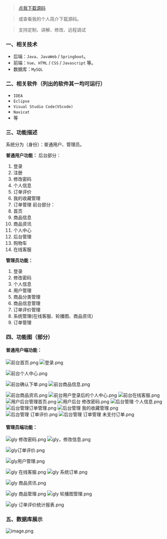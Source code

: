 > [点我下载源码](https://www.notmaker.com/detail/4fd8accbb8994f6bb9c0edea68423bee/ghp) 


> 或查看我的个人简介下载源码。

> 支持定制、讲解、修改、远程调试


### 一、相关技术
- 后端：`Java`、`JavaWeb` / `Springboot`。
- 前端：`Vue`、`HTML` / `CSS` / `Javascript` 等。
- 数据库：`MySQL`

### 二、相关软件（列出的软件其一均可运行）
- `IDEA`
- `Eclipse`
- `Visual Studio Code(VScode)`
- `Navicat`
- 等

### 三、功能描述
系统分为（身份）：普通用户、管理员。

**普通用户功能：**
后台部分：
1. 登录
2. 注册
3. 修改密码
4. 个人信息
5. 订单评价
6. 我的收藏管理
7. 订单管理
前台部分：
8. 首页
9. 商品信息
10. 商品资讯
11. 个人中心
12. 后台管理
13. 购物车
14. 在线客服

**管理员功能：**
1. 登录
2. 修改密码
3. 个人信息
4. 用户管理
5. 商品分类管理
6. 商品信息管理
7. 订单评价管理
8. 系统管理(在线客服、轮播图、商品资讯）
9. 订单管理

### 四、功能图（部分）

#### 普通用户端功能：
![前台首页.png](https://store.ptcc9.top/notmaker/user_upload/99ca030dc4f04fb1b45e9546d69f7cb7/2024-05-23%2001:50:03_%E5%89%8D%E5%8F%B0%E9%A6%96%E9%A1%B5.png)
![登录.png](https://store.ptcc9.top/notmaker/user_upload/99ca030dc4f04fb1b45e9546d69f7cb7/2024-05-23%2001:49:18_%E7%99%BB%E5%BD%95.png)

![前台个人中心.png](https://store.ptcc9.top/notmaker/user_upload/99ca030dc4f04fb1b45e9546d69f7cb7/2024-05-23%2001:49:23_%E5%89%8D%E5%8F%B0%E4%B8%AA%E4%BA%BA%E4%B8%AD%E5%BF%83.png)

![前台确认下单.png](https://store.ptcc9.top/notmaker/user_upload/99ca030dc4f04fb1b45e9546d69f7cb7/2024-05-23%2001:49:45_%E5%89%8D%E5%8F%B0%E7%A1%AE%E8%AE%A4%E4%B8%8B%E5%8D%95.png)
![前台商品信息.png](https://store.ptcc9.top/notmaker/user_upload/99ca030dc4f04fb1b45e9546d69f7cb7/2024-05-23%2001:49:51_%E5%89%8D%E5%8F%B0%E5%95%86%E5%93%81%E4%BF%A1%E6%81%AF.png)

![前台商品资讯.png](https://store.ptcc9.top/notmaker/user_upload/99ca030dc4f04fb1b45e9546d69f7cb7/2024-05-23%2001:49:57_%E5%89%8D%E5%8F%B0%E5%95%86%E5%93%81%E8%B5%84%E8%AE%AF.png)
![前台用户登录后的个人中心.png](https://store.ptcc9.top/notmaker/user_upload/99ca030dc4f04fb1b45e9546d69f7cb7/2024-05-23%2001:50:58_%E5%89%8D%E5%8F%B0%E7%94%A8%E6%88%B7%E7%99%BB%E5%BD%95%E5%90%8E%E7%9A%84%E4%B8%AA%E4%BA%BA%E4%B8%AD%E5%BF%83.png)
![前台在线客服.png](https://store.ptcc9.top/notmaker/user_upload/99ca030dc4f04fb1b45e9546d69f7cb7/2024-05-23%2001:51:07_%E5%89%8D%E5%8F%B0%E5%9C%A8%E7%BA%BF%E5%AE%A2%E6%9C%8D.png)
![用户后台管理首页.png](https://store.ptcc9.top/notmaker/user_upload/99ca030dc4f04fb1b45e9546d69f7cb7/2024-05-23%2001:51:13_%E7%94%A8%E6%88%B7%E5%90%8E%E5%8F%B0%E7%AE%A1%E7%90%86%E9%A6%96%E9%A1%B5.png)
![用户后台 修改密码.png](https://store.ptcc9.top/notmaker/user_upload/99ca030dc4f04fb1b45e9546d69f7cb7/2024-05-23%2001:51:18_%E7%94%A8%E6%88%B7%E5%90%8E%E5%8F%B0%20%E4%BF%AE%E6%94%B9%E5%AF%86%E7%A0%81.png)
![后台管理 个人信息.png](https://store.ptcc9.top/notmaker/user_upload/99ca030dc4f04fb1b45e9546d69f7cb7/2024-05-23%2001:51:27_%E5%90%8E%E5%8F%B0%E7%AE%A1%E7%90%86%20%E4%B8%AA%E4%BA%BA%E4%BF%A1%E6%81%AF.png)
![后台管理订单管理.png](https://store.ptcc9.top/notmaker/user_upload/99ca030dc4f04fb1b45e9546d69f7cb7/2024-05-23%2001:51:43_%E5%90%8E%E5%8F%B0%E7%AE%A1%E7%90%86%E8%AE%A2%E5%8D%95%E7%AE%A1%E7%90%86.png)
![后台管理 我的收藏管理.png](https://store.ptcc9.top/notmaker/user_upload/99ca030dc4f04fb1b45e9546d69f7cb7/2024-05-23%2001:51:48_%E5%90%8E%E5%8F%B0%E7%AE%A1%E7%90%86%20%E6%88%91%E7%9A%84%E6%94%B6%E8%97%8F%E7%AE%A1%E7%90%86.png)
![后台管理 订单评价.png](https://store.ptcc9.top/notmaker/user_upload/99ca030dc4f04fb1b45e9546d69f7cb7/2024-05-23%2001:51:57_%E5%90%8E%E5%8F%B0%E7%AE%A1%E7%90%86%20%E8%AE%A2%E5%8D%95%E8%AF%84%E4%BB%B7.png)
![后台管理 订单管理 未支付订单.png](https://store.ptcc9.top/notmaker/user_upload/99ca030dc4f04fb1b45e9546d69f7cb7/2024-05-23%2001:52:07_%E5%90%8E%E5%8F%B0%E7%AE%A1%E7%90%86%20%E8%AE%A2%E5%8D%95%E7%AE%A1%E7%90%86%20%E6%9C%AA%E6%94%AF%E4%BB%98%E8%AE%A2%E5%8D%95.png)
#### 管理员端功能：
![gly 修改密码.png](https://store.ptcc9.top/notmaker/user_upload/99ca030dc4f04fb1b45e9546d69f7cb7/2024-05-23%2001:52:43_gly%20%E4%BF%AE%E6%94%B9%E5%AF%86%E7%A0%81.png)
![gly，修改信息.png](https://store.ptcc9.top/notmaker/user_upload/99ca030dc4f04fb1b45e9546d69f7cb7/2024-05-23%2001:52:49_gly%EF%BC%8C%E4%BF%AE%E6%94%B9%E4%BF%A1%E6%81%AF.png)

![gly订单评价.png](https://store.ptcc9.top/notmaker/user_upload/99ca030dc4f04fb1b45e9546d69f7cb7/2024-05-23%2001:53:06_gly%E8%AE%A2%E5%8D%95%E8%AF%84%E4%BB%B7.png)

![gly用户管理.png](https://store.ptcc9.top/notmaker/user_upload/99ca030dc4f04fb1b45e9546d69f7cb7/2024-05-23%2001:53:12_gly%E7%94%A8%E6%88%B7%E7%AE%A1%E7%90%86.png)

![gly 在线客服.png](https://store.ptcc9.top/notmaker/user_upload/99ca030dc4f04fb1b45e9546d69f7cb7/2024-05-23%2001:53:19_gly%20%E5%9C%A8%E7%BA%BF%E5%AE%A2%E6%9C%8D.png)
![gly 系统订单.png](https://store.ptcc9.top/notmaker/user_upload/99ca030dc4f04fb1b45e9546d69f7cb7/2024-05-23%2001:53:27_gly%20%E7%B3%BB%E7%BB%9F%E8%AE%A2%E5%8D%95.png)

![gly 商品资讯.png](https://store.ptcc9.top/notmaker/user_upload/99ca030dc4f04fb1b45e9546d69f7cb7/2024-05-23%2001:53:31_gly%20%E5%95%86%E5%93%81%E8%B5%84%E8%AE%AF.png)

![gly 商品管理.png](https://store.ptcc9.top/notmaker/user_upload/99ca030dc4f04fb1b45e9546d69f7cb7/2024-05-23%2001:53:37_gly%20%E5%95%86%E5%93%81%E7%AE%A1%E7%90%86.png)
![gly 轮播图管理.png](https://store.ptcc9.top/notmaker/user_upload/99ca030dc4f04fb1b45e9546d69f7cb7/2024-05-23%2001:53:43_gly%20%E8%BD%AE%E6%92%AD%E5%9B%BE%E7%AE%A1%E7%90%86.png)

![gly 订单评价统计报表.png](https://store.ptcc9.top/notmaker/user_upload/99ca030dc4f04fb1b45e9546d69f7cb7/2024-05-23%2001:53:49_gly%20%E8%AE%A2%E5%8D%95%E8%AF%84%E4%BB%B7%E7%BB%9F%E8%AE%A1%E6%8A%A5%E8%A1%A8.png)
### 五、数据库展示

![image.png](https://store.ptcc9.top/notmaker/user_upload/99ca030dc4f04fb1b45e9546d69f7cb7/2024-05-23%2001:55:03_image.png)

